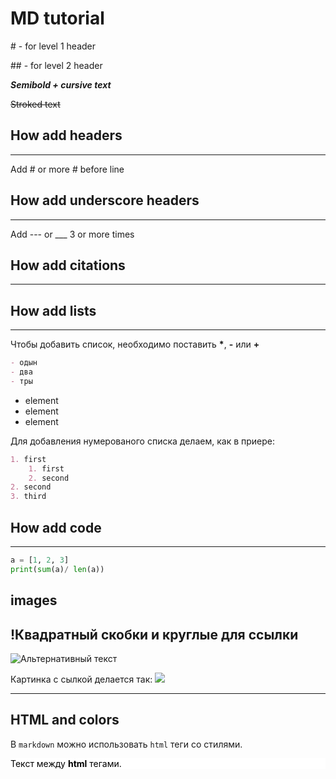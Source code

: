 # MD tutorial

\# - for level 1 header

\## - for level 2 header

***Semibold + cursive text***

~~Stroked text~~

## How add headers
-------
Add \# or more \# before line

## How add underscore headers
_____
Add --- or ___ 3 or more times


## How add citations
-----



## How add lists
___

Чтобы добавить список, необходимо поставить __*__, __-__ или __+__

```markdown
- одын
- два
- тры
```

* element 
* element
* element

Для добавления нумерованого списка делаем, как в приере:
```markdown
1. first
    1. first
    2. second
2. second
3. third
```

## How add code
___

```python
a = [1, 2, 3]
print(sum(a)/ len(a))
```

## images
!Квадратный скобки и круглые для ссылки
----

![Альтернативный текст](https://cdn.spacetelescope.org/archives/images/large/potw2243a.jpg)

Картинка с сылкой делается так:
[![](https://cdn.spacetelescope.org/archives/images/large/potw2243a.jpg)](https://github.com)

___

## HTML and colors
В `markdown` можно использовать `html` теги со стилями.
<p style="background-color: white; color: black;">Текст между <b>html</b> тегами.</p>
